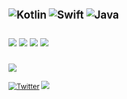 ![Kotlin](https://img.shields.io/badge/kotlin-%230095D5.svg?style=for-the-badge&logo=kotlin&logoColor=white) 
![Swift](https://img.shields.io/badge/swift-F54A2A?style=for-the-badge&logo=swift&logoColor=white)
![Java](https://img.shields.io/badge/java-%23ED8B00.svg?style=for-the-badge&logo=java&logoColor=white) 
---
![](https://github-readme-stats.vercel.app/api?username=mawindavic&show_icons=true&theme=dracula&hide_border=true&include_all_commits=true&count_private=true)
![](https://github-readme-streak-stats.herokuapp.com/?user=mawindavic&show_icons=true&theme=dracula&hide_border=true)
![](https://github-readme-stats.vercel.app/api/top-langs/?username=mawindavic&show_icons=true&theme=dracula&layout=compact&hide_border=true)
[![](https://github-readme-stats.vercel.app/api/wakatime?username=mawindavic&show_icons=true&theme=dracula&hide_border=true)](https://github.com/anuraghazra/github-readme-stats)
---
![](https://quotes-github-readme.vercel.app/api?type=horizontal&theme=tokyonight) 
---
[![Twitter](https://img.shields.io/badge/Twitter-%231DA1F2.svg?logo=Twitter&logoColor=white)](https://twitter.com/@mawinda_vic)  [![](https://visitcount.itsvg.in/api?id=mawindavic&icon=0&color=0)](https://visitcount.itsvg.in) 


